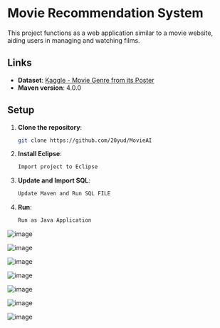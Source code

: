 # Movie Recommendation System

This project functions as a web application similar to a movie website, aiding users in managing and watching films.

## Links

- **Dataset**: [Kaggle - Movie Genre from its Poster](https://www.kaggle.com/datasets/neha1703/movie-genre-from-its-poster)
- **Maven version**: 4.0.0

## Setup

1. **Clone the repository**:
   ```sh
   git clone https://github.com/20yud/MovieAI
2. **Install Eclipse**:
   ```sh
   Import project to Eclipse
3. **Update and Import SQL**:
   ```sh
   Update Maven and Run SQL FILE
4. **Run**:
   ```sh
   Run as Java Application
![image](https://github.com/user-attachments/assets/9a2b980e-bdef-4517-b5b7-9e013b241304)

![image](https://github.com/user-attachments/assets/85362a2a-cc3b-43b8-9150-d96fd1e7d469)

![image](https://github.com/user-attachments/assets/84e76294-6112-4315-9638-911f1982179f)

![image](https://github.com/user-attachments/assets/788e217a-4b02-4af6-8d39-32098be26f65)

![image](https://github.com/user-attachments/assets/6418b3c5-705d-4daf-bbfe-f06e742d5a21)

![image](https://github.com/user-attachments/assets/de7ab2a1-6c04-4410-983d-e5bdff175e30)

![image](https://github.com/user-attachments/assets/5b5b410f-3639-47d3-b7c0-c3d7a8d334f4)






